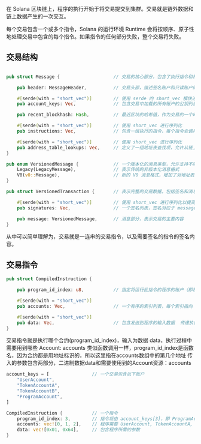 在 Solana 区块链上，程序的执行开始于将交易提交到集群。交易就是链外数据和链上数据产生的一次交互。

每个交易包含一个或多个指令，Solana 的运行环境 Runtime 会将按顺序、原子性地处理交易中包含的每个指令。如果指令的任何部分失败，整个交易将失败。

## 交易结构
```rust

pub struct Message {                    // 交易的核心部分，包含了执行指令和相关账户信息

    pub header: MessageHeader,          // 交易头部，描述签名账户和只读账户的信息。标识哪些账户需要签名，哪些账户是只读的

    #[serde(with = "short_vec")]        // 使用 serde 的 short_vec 模块进行序列化和反序列化，这是一种高效的序列化格式
    pub account_keys: Vec,              // 包含交易中加载的所有账户的公钥列表

    pub recent_blockhash: Hash,         // 最近区块的哈希值，作为交易的一个时效性验证标志  确保交易在一个有效的时间窗口内提交，防止重放攻击。

    #[serde(with = "short_vec")]        // 使用 short_vec 进行序列化
    pub instructions: Vec,              // 包含一组执行的指令，每个指令会调用一个程序并执行对应的逻辑

    #[serde(with = "short_vec")]        // 使用 short_vec 进行序列化
    pub address_table_lookups: Vec,     // 定义了一组地址表查找项，允许从链上的地址表中动态加载额外的账户 提高了交易的可扩展性，可以通过地址表加载更多账户而不增加消息体积
}

pub enum VersionedMessage {             // 一个版本化的消息类型，允许支持不同的消息格式
    Legacy(LegacyMessage),              // 表示传统的非版本化消息格式
    V0(v0::Message),                    // 新的 V0 消息格式，增加了对地址表查找等功能的支持
}

pub struct VersionedTransaction {       // 表示完整的交易数据，包括签名和消息

    #[serde(with = "short_vec")]        // 使用 short_vec 进行序列化以提高效率
    pub signatures: Vec,                // 一个签名列表，签名对应于 message 中的 account_keys

    pub message: VersionedMessage,      // 消息部分，表示交易的主要内容     支持不同版本的消息（通过 VersionedMessage 枚举表示）
}
```

从中可以简单理解为，交易就是一连串的交易指令，以及需要签名的指令的签名内容。

## 交易指令
```rust
pub struct CompiledInstruction {

    pub program_id_index: u8,           // 指定将运行此指令的程序的账户（即程序的 program_id）, 通过索引引用账户而不是直接嵌入公钥，减少了存储和带宽开销

    #[serde(with = "short_vec")]
    pub accounts: Vec,                  // 一个有序的索引列表，每个索引指向 account_keys 中的账户, 定义该指令的上下文账户，包括输入账户、输出账户，以及权限检查所需的账户

    #[serde(with = "short_vec")]
    pub data: Vec,                      // 包含发送到程序的输入数据  传递执行此指令所需的参数
}
```

交易指令就是执行哪个合约(program_id_index)，输入为数据 data，执行过程中需要用到哪些 Account: accounts
类似函数调用一样，program_id_index是函数名，因为合约都是用地址标识的，所以这里指在accounts数组中的第几个地址
传入的参数包含两部分，二进制数据data和需要使用到的Account资源：accounts

```rust
account_keys = [                // 一个交易包含以下账户
    "UserAccount",
    "TokenAccountA",
    "TokenAccountB",
    "ProgramAccount",
]

CompiledInstruction {           // 一个指令
    program_id_index: 3,        // 指令将由 account_keys[3]，即 ProgramAccount 执行
    accounts: vec![0, 1, 2],    // 程序需要 UserAccount, TokenAccountA, 和 TokenAccountB 作为上下文
    data: vec![0x01, 0x64],     // 包含程序所需的参数
}
```
